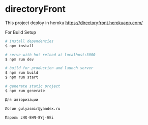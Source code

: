 
# directoryFront

This project deploy in heroku  https://directoryfront.herokuapp.com/


For Build Setup

```bash
# install dependencies
$ npm install

# serve with hot reload at localhost:3000
$ npm run dev

# build for production and launch server
$ npm run build
$ npm run start

# generate static project
$ npm run generate

Для авторизации

Логин gulyasmir@yandex.ru

Пароль z4Q-EHN-8Yj-GEi
